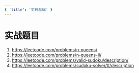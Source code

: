 ```yaml
---
{ 'title': '剪枝基础' }
---
```


# 实战题⽬

1. https://leetcode.com/problems/n-queens/
2. https://leetcode.com/problems/n-queens-ii/
3. https://leetcode.com/problems/valid-sudoku/description/
4. https://leetcode.com/problems/sudoku-solver/#/description
